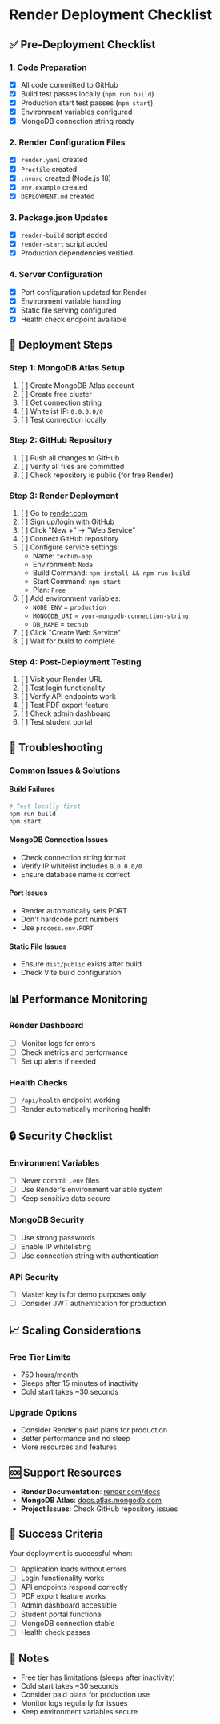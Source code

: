 # Render Deployment Checklist

## ✅ Pre-Deployment Checklist

### 1. Code Preparation
- [x] All code committed to GitHub
- [x] Build test passes locally (`npm run build`)
- [x] Production start test passes (`npm start`)
- [x] Environment variables configured
- [x] MongoDB connection string ready

### 2. Render Configuration Files
- [x] `render.yaml` created
- [x] `Procfile` created
- [x] `.nvmrc` created (Node.js 18)
- [x] `env.example` created
- [x] `DEPLOYMENT.md` created

### 3. Package.json Updates
- [x] `render-build` script added
- [x] `render-start` script added
- [x] Production dependencies verified

### 4. Server Configuration
- [x] Port configuration updated for Render
- [x] Environment variable handling
- [x] Static file serving configured
- [x] Health check endpoint available

## 🚀 Deployment Steps

### Step 1: MongoDB Atlas Setup
1. [ ] Create MongoDB Atlas account
2. [ ] Create free cluster
3. [ ] Get connection string
4. [ ] Whitelist IP: `0.0.0.0/0`
5. [ ] Test connection locally

### Step 2: GitHub Repository
1. [ ] Push all changes to GitHub
2. [ ] Verify all files are committed
3. [ ] Check repository is public (for free Render)

### Step 3: Render Deployment
1. [ ] Go to [render.com](https://render.com)
2. [ ] Sign up/login with GitHub
3. [ ] Click "New +" → "Web Service"
4. [ ] Connect GitHub repository
5. [ ] Configure service settings:
   - Name: `techub-app`
   - Environment: `Node`
   - Build Command: `npm install && npm run build`
   - Start Command: `npm start`
   - Plan: `Free`
6. [ ] Add environment variables:
   - `NODE_ENV` = `production`
   - `MONGODB_URI` = `your-mongodb-connection-string`
   - `DB_NAME` = `techub`
7. [ ] Click "Create Web Service"
8. [ ] Wait for build to complete

### Step 4: Post-Deployment Testing
1. [ ] Visit your Render URL
2. [ ] Test login functionality
3. [ ] Verify API endpoints work
4. [ ] Test PDF export feature
5. [ ] Check admin dashboard
6. [ ] Test student portal

## 🔧 Troubleshooting

### Common Issues & Solutions

#### Build Failures
```bash
# Test locally first
npm run build
npm start
```

#### MongoDB Connection Issues
- Check connection string format
- Verify IP whitelist includes `0.0.0.0/0`
- Ensure database name is correct

#### Port Issues
- Render automatically sets PORT
- Don't hardcode port numbers
- Use `process.env.PORT`

#### Static File Issues
- Ensure `dist/public` exists after build
- Check Vite build configuration

## 📊 Performance Monitoring

### Render Dashboard
- [ ] Monitor logs for errors
- [ ] Check metrics and performance
- [ ] Set up alerts if needed

### Health Checks
- [ ] `/api/health` endpoint working
- [ ] Render automatically monitoring health

## 🔒 Security Checklist

### Environment Variables
- [ ] Never commit `.env` files
- [ ] Use Render's environment variable system
- [ ] Keep sensitive data secure

### MongoDB Security
- [ ] Use strong passwords
- [ ] Enable IP whitelisting
- [ ] Use connection string with authentication

### API Security
- [ ] Master key is for demo purposes only
- [ ] Consider JWT authentication for production

## 📈 Scaling Considerations

### Free Tier Limits
- 750 hours/month
- Sleeps after 15 minutes of inactivity
- Cold start takes ~30 seconds

### Upgrade Options
- Consider Render's paid plans for production
- Better performance and no sleep
- More resources and features

## 🆘 Support Resources

- **Render Documentation**: [render.com/docs](https://render.com/docs)
- **MongoDB Atlas**: [docs.atlas.mongodb.com](https://docs.atlas.mongodb.com)
- **Project Issues**: Check GitHub repository issues

## 🎯 Success Criteria

Your deployment is successful when:
- [ ] Application loads without errors
- [ ] Login functionality works
- [ ] API endpoints respond correctly
- [ ] PDF export feature works
- [ ] Admin dashboard accessible
- [ ] Student portal functional
- [ ] MongoDB connection stable
- [ ] Health check passes

## 📝 Notes

- Free tier has limitations (sleeps after inactivity)
- Cold start takes ~30 seconds
- Consider paid plans for production use
- Monitor logs regularly for issues
- Keep environment variables secure
